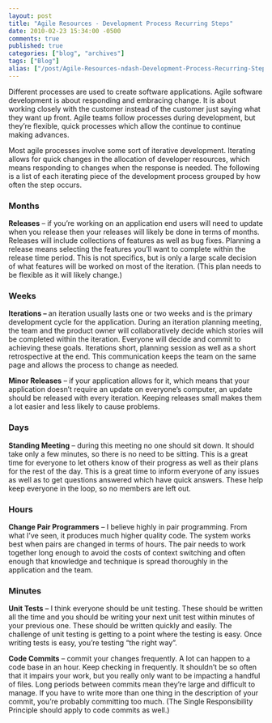 ```yaml
---
layout: post
title: "Agile Resources - Development Process Recurring Steps"
date: 2010-02-23 15:34:00 -0500
comments: true
published: true
categories: ["blog", "archives"]
tags: ["Blog"]
alias: ["/post/Agile-Resources-ndash-Development-Process-Recurring-Steps", "/post/agile-resources-ndash-development-process-recurring-steps"]
---
```

<!-- more -->

<p>Different processes are used to create software applications. Agile software development is about responding and embracing change. It is about working closely with the customer instead of the customer just saying what they want up front. Agile teams follow processes during development, but they&rsquo;re flexible, quick processes which allow the continue to continue making advances.</p>
<p>Most agile processes involve some sort of iterative development. Iterating allows for quick changes in the allocation of developer resources, which means responding to changes when the response is needed. The following is a list of each iterating piece of the development process grouped by how often the step occurs.</p>
<h3>Months</h3>
<p><strong>Releases</strong> &ndash; if you&rsquo;re working on an application end users will need to update when you release then your releases will likely be done in terms of months. Releases will include collections of features as well as bug fixes. Planning a release means selecting the features you&rsquo;ll want to complete within the release time period. This is not specifics, but is only a large scale decision of what features will be worked on most of the iteration. (This plan needs to be flexible as it will likely change.)</p>
<h3>Weeks</h3>
<p><strong>Iterations &ndash; </strong>an iteration usually lasts one or two weeks and is the primary development cycle for the application. During an iteration planning meeting, the team and the product owner will collaboratively decide which stories will be completed within the iteration. Everyone will decide and commit to achieving these goals. Iterations short, planning session as well as a short retrospective at the end. This communication keeps the team on the same page and allows the process to change as needed.</p>
<p><strong>Minor Releases</strong> &ndash; if your application allows for it, which means that your application doesn&rsquo;t require an update on everyone&rsquo;s computer, an update should be released with every iteration. Keeping releases small makes them a lot easier and less likely to cause problems.</p>
<h3>Days</h3>
<p><strong>Standing Meeting</strong> &ndash; during this meeting no one should sit down. It should take only a few minutes, so there is no need to be sitting. This is a great time for everyone to let others know of their progress as well as their plans for the rest of the day. This is a great time to inform everyone of any issues as well as to get questions answered which have quick answers. These help keep everyone in the loop, so no members are left out.</p>
<h3>Hours</h3>
<p><strong>Change Pair Programmers</strong> &ndash; I believe highly in pair programming. From what I&rsquo;ve seen, it produces much higher quality code. The system works best when pairs are changed in terms of hours. The pair needs to work together long enough to avoid the costs of context switching and often enough that knowledge and technique is spread thoroughly in the application and the team.</p>
<h3>Minutes</h3>
<p><strong>Unit Tests</strong> &ndash; I think everyone should be unit testing. These should be written all the time and you should be writing your next unit test within minutes of your previous one. These should be written quickly and easily. The challenge of unit testing is getting to a point where the testing is easy. Once writing tests is easy, you&rsquo;re testing &ldquo;the right way&rdquo;.</p>
<p><strong>Code Commits</strong> &ndash; commit your changes frequently. A lot can happen to a code base in an hour. Keep checking in frequently. It shouldn&rsquo;t be so often that it impairs your work, but you really only want to be impacting a handful of files. Long periods between commits mean they&rsquo;re large and difficult to manage. If you have to write more than one thing in the description of your commit, you&rsquo;re probably committing too much. (The Single Responsibility Principle should apply to code commits as well.)</p>
